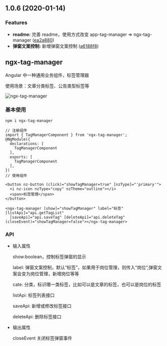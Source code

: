 ## 1.0.6 (2020-01-14)

### Features

- **readme:** 完善 readme，使用方式改变 app-tag-manager => ngx-tag-manager ([ea2a880](https://github.com/fengyinchao/ngx-tag-manager/commit/ea2a8809111218be006f5141422434badaf0cf80))
- **弹窗文案控制:** 新增弹窗文案控制 ([a6188f8](https://github.com/fengyinchao/ngx-tag-manager/commit/a6188f8d6bf61840d0f1edde05a971213edfae21))

## ngx-tag-manager

Angular 中一种通用业务组件，标签管理器

使用场景：文章分类标签、公告类型标签等

![ngx-tag-manager](./tag-manager.gif)

### 基本使用

```
npm i ngx-tag-manager

// 注册组件
import { TagManagerComponent } from 'ngx-tag-manager';
@NgModule({
  declarations: [
    TagManagerComponent
  ],
  exports: [
    TagManagerComponent
  ],
})
// 使用组件

<button nz-button (click)="showTagManager=true" [nzType]="'primary'">
  <i nz-icon nzType="copy" nzTheme="outline"></i>
  <span>标签管理</span>
</button>

<ngx-tag-manager [show]="showTagManager" label="标签" [listApi]="api.getTagList"
  [saveApi]="api.saveTag" [deleteApi]="api.deleteTag" (closeEvent)="showTagManager=false"></ngx-tag-manager>
```

### API

- 输入属性

  show:boolean，控制标签弹窗的显示

  label: 弹窗文案控制，默认“标签”，如果用于岗位管理，则传入“岗位”,弹窗文案会变为岗位管理，新增岗位等等

  cate: 分类，标识哪一类标签，比如可以是文章的标签，也可以是岗位的标签

  listApi: 标签列表接口

  saveApi: 新增或修改标签接口

  deleteApi: 删除标签接口

- 输出属性

  closeEvent 关闭标签弹窗事件
